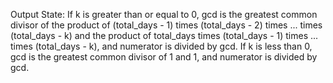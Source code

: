 Output State: If k is greater than or equal to 0, gcd is the greatest common divisor of the product of (total_days - 1) times (total_days - 2) times ... times (total_days - k) and the product of total_days times (total_days - 1) times ... times (total_days - k), and numerator is divided by gcd. If k is less than 0, gcd is the greatest common divisor of 1 and 1, and numerator is divided by gcd.